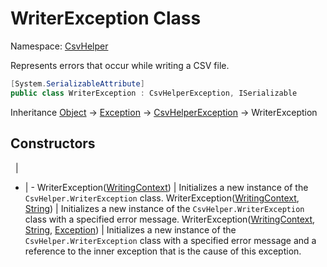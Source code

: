 # WriterException Class

Namespace: [CsvHelper](/api/CsvHelper)

Represents errors that occur while writing a CSV file.

```cs
[System.SerializableAttribute]
public class WriterException : CsvHelperException, ISerializable
```

Inheritance [Object](https://docs.microsoft.com/en-us/dotnet/api/system.object) -> [Exception](https://docs.microsoft.com/en-us/dotnet/api/system.exception) -> [CsvHelperException](/api/CsvHelper/CsvHelperException) -> WriterException

## Constructors
&nbsp; | &nbsp;
- | -
WriterException([WritingContext](/api/CsvHelper/WritingContext)) | Initializes a new instance of the ``CsvHelper.WriterException`` class.
WriterException([WritingContext](/api/CsvHelper/WritingContext), [String](https://docs.microsoft.com/en-us/dotnet/api/system.string)) | Initializes a new instance of the ``CsvHelper.WriterException`` class with a specified error message.
WriterException([WritingContext](/api/CsvHelper/WritingContext), [String](https://docs.microsoft.com/en-us/dotnet/api/system.string), [Exception](https://docs.microsoft.com/en-us/dotnet/api/system.exception)) | Initializes a new instance of the ``CsvHelper.WriterException`` class with a specified error message and a reference to the inner exception that is the cause of this exception.
